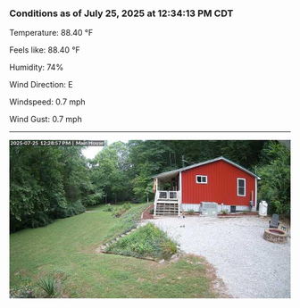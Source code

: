 ### Conditions as of July 25, 2025 at 12:34:13 PM CDT 

Temperature: 88.40 &deg;F

Feels like: 88.40 &deg;F

Humidity: 74%

Wind Direction: E

Windspeed: 0.7 mph

Wind Gust: 0.7 mph

---

<img src="./images/latest.jpeg"/>

